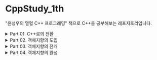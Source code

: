 # CppStudy_1th
 "윤성우의 열혈 C++ 프로그래밍" 책으로 C++을 공부해보는 레포지토리입니다.

<details>
<summary>Part 01. C++로의 전환</summary>
<div markdown="1">

- [x] Ch 01. C언어 기반의 C++ 1
- [ ] Ch 02. C언어 기반의 C++ 2

</div>
</details>

<details>
<summary>Part 02. 객체지향의 도입</summary>
<div markdown="1">

- [ ] Ch 03. 클래스의 기본
- [ ] Ch 04. 클래스의 완성
- [ ] Ch 05. 복사 생성자
- [ ] Ch 06. friend와 static 그리고 const

</div>
</details>

<details>
<summary>Part 03. 객체지향의 전개</summary>
<div markdown="1">

- [ ] Ch 07. 상속(Inheritance)의 이해
- [ ] Ch 08. 상속과 다형성
- [ ] Ch 09. 가상(Virtual)의 원리와 다중상속

</div>
</details>

<details>
<summary>Part 04. 객체지향의 완성</summary>
<div markdown="1">

- [ ] Ch 10. 연산자 오버로딩 1
- [ ] Ch 11. 연산자 오버로딩 2
- [ ] Ch 12. String 클래스의 디자인
- [ ] Ch 13. 템플릿(Template) 1
- [ ] Ch 14. 템플릿(Template) 2
- [ ] Ch 15. 예외처리(Exception Handling)
- [ ] Ch 16. C++의 형 변환 연산자와 맺는 글
</div>
</details>
